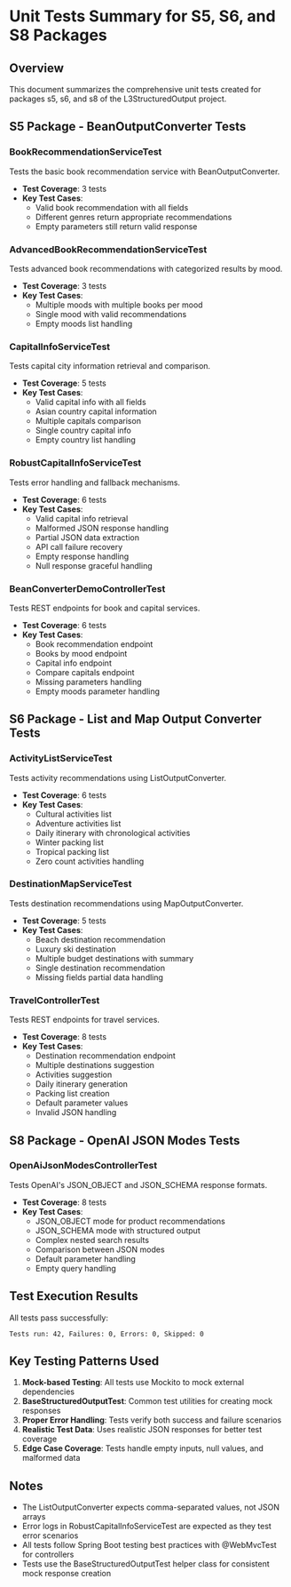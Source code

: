 # Unit Tests Summary for S5, S6, and S8 Packages

## Overview
This document summarizes the comprehensive unit tests created for packages s5, s6, and s8 of the L3StructuredOutput project.

## S5 Package - BeanOutputConverter Tests

### BookRecommendationServiceTest
Tests the basic book recommendation service with BeanOutputConverter.
- **Test Coverage**: 3 tests
- **Key Test Cases**:
  - Valid book recommendation with all fields
  - Different genres return appropriate recommendations
  - Empty parameters still return valid response

### AdvancedBookRecommendationServiceTest
Tests advanced book recommendations with categorized results by mood.
- **Test Coverage**: 3 tests
- **Key Test Cases**:
  - Multiple moods with multiple books per mood
  - Single mood with valid recommendations
  - Empty moods list handling

### CapitalInfoServiceTest
Tests capital city information retrieval and comparison.
- **Test Coverage**: 5 tests
- **Key Test Cases**:
  - Valid capital info with all fields
  - Asian country capital information
  - Multiple capitals comparison
  - Single country capital info
  - Empty country list handling

### RobustCapitalInfoServiceTest
Tests error handling and fallback mechanisms.
- **Test Coverage**: 6 tests
- **Key Test Cases**:
  - Valid capital info retrieval
  - Malformed JSON response handling
  - Partial JSON data extraction
  - API call failure recovery
  - Empty response handling
  - Null response graceful handling

### BeanConverterDemoControllerTest
Tests REST endpoints for book and capital services.
- **Test Coverage**: 6 tests
- **Key Test Cases**:
  - Book recommendation endpoint
  - Books by mood endpoint
  - Capital info endpoint
  - Compare capitals endpoint
  - Missing parameters handling
  - Empty moods parameter handling

## S6 Package - List and Map Output Converter Tests

### ActivityListServiceTest
Tests activity recommendations using ListOutputConverter.
- **Test Coverage**: 6 tests
- **Key Test Cases**:
  - Cultural activities list
  - Adventure activities list
  - Daily itinerary with chronological activities
  - Winter packing list
  - Tropical packing list
  - Zero count activities handling

### DestinationMapServiceTest
Tests destination recommendations using MapOutputConverter.
- **Test Coverage**: 5 tests
- **Key Test Cases**:
  - Beach destination recommendation
  - Luxury ski destination
  - Multiple budget destinations with summary
  - Single destination recommendation
  - Missing fields partial data handling

### TravelControllerTest
Tests REST endpoints for travel services.
- **Test Coverage**: 8 tests
- **Key Test Cases**:
  - Destination recommendation endpoint
  - Multiple destinations suggestion
  - Activities suggestion
  - Daily itinerary generation
  - Packing list creation
  - Default parameter values
  - Invalid JSON handling

## S8 Package - OpenAI JSON Modes Tests

### OpenAiJsonModesControllerTest
Tests OpenAI's JSON_OBJECT and JSON_SCHEMA response formats.
- **Test Coverage**: 8 tests
- **Key Test Cases**:
  - JSON_OBJECT mode for product recommendations
  - JSON_SCHEMA mode with structured output
  - Complex nested search results
  - Comparison between JSON modes
  - Default parameter handling
  - Empty query handling

## Test Execution Results

All tests pass successfully:
```
Tests run: 42, Failures: 0, Errors: 0, Skipped: 0
```

## Key Testing Patterns Used

1. **Mock-based Testing**: All tests use Mockito to mock external dependencies
2. **BaseStructuredOutputTest**: Common test utilities for creating mock responses
3. **Proper Error Handling**: Tests verify both success and failure scenarios
4. **Realistic Test Data**: Uses realistic JSON responses for better test coverage
5. **Edge Case Coverage**: Tests handle empty inputs, null values, and malformed data

## Notes

- The ListOutputConverter expects comma-separated values, not JSON arrays
- Error logs in RobustCapitalInfoServiceTest are expected as they test error scenarios
- All tests follow Spring Boot testing best practices with @WebMvcTest for controllers
- Tests use the BaseStructuredOutputTest helper class for consistent mock response creation
